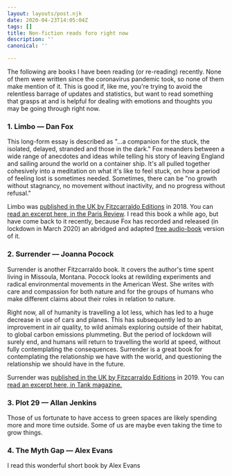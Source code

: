 ```yaml
---
layout: layouts/post.njk
date: 2020-04-23T14:05:04Z
tags: []
title: Non-fiction reads foro right now
description: ''
canonical: ''

---
```

The following are books I have been reading (or re-reading) recently. None of them were written since the coronavirus pandemic took, so none of them make mention of it. This is good if, like me, you're trying to avoid the relentless barrage of updates and statistics, but want to read something that grasps at and is helpful for dealing with emotions and thoughts you may be going through right now.

### 1. Limbo — Dan Fox

This long-form essay is described as "...a companion for the stuck, the isolated, delayed, stranded and those in the dark." Fox meanders between a wide range of anecdotes and ideas while telling his story of leaving England and sailing around the world on a container ship. It's all pulled together cohesively into a meditation on what it's like to feel stuck, on how a period of feeling lost is sometimes needed. Sometimes, there can be "no growth without stagnancy, no movement without inactivity, and no progress without refusal."

Limbo was [published in the UK by Fitzcarraldo Editions](https://fitzcarraldoeditions.com/books/limbo-1) in 2018. You can [read an excerpt here, in the Paris Review](https://www.theparisreview.org/blog/2019/05/02/stuck-in-limbo/). I read this book a while ago, but have come back to it recently, because Fox has recorded and released (in lockdown in March 2020) an abridged and adapted [free audio-book](https://soundcloud.com/danfoxx/sets/dan-fox-limbo) version of it.

### 2. Surrender — Joanna Pocock

Surrender is another Fitzcarraldo book. It covers the author's time spent living in Missoula, Montana. Pocock looks at rewilding experiments and radical environmental movements in the American West. She writes with care and compassion for both nature and for the groups of humans who make different claims about their roles in relation to nature.

Right now, all of humanity is travelling a lot less, which has led to a huge decrease in use of cars and planes. This has subsequently led to an improvement in air quality, to wild animals exploring outside of their habitat, to global carbon emissions plummeting. But the period of lockdown will surely end, and humans will return to travelling the world at speed, without fully contemplating the consequences. Surrender is a great book for contemplating the relationship we have with the world, and questioning the relationship we should have in the future.

Surrender was [published in the UK by Fitzcarraldo Editions](https://fitzcarraldoeditions.com/books/surrender) in 2019. You can [read an excerpt here, in Tank magazine.](https://tankmagazine.com/tank/2019/05/surrender/)

### 3. Plot 29 — Allan Jenkins

Those of us fortunate to have access to green spaces are likely spending more and more time outside. Some of us are maybe even taking the time to grow things. 

### 4. The Myth Gap — Alex Evans

I read this wonderful short book by Alex Evans 